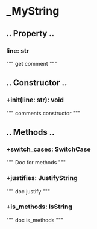 # _MyString

## .. Property ..
### line: str
"""
get comment
"""

## .. Constructor ..
### +__init__(line: str): void
"""
comments constructor
"""

## .. Methods ..
### +switch_cases: SwitchCase
"""
Doc for methods
"""
### +justifies: JustifyString
"""
doc justify
"""
### +is_methods: IsString
"""
doc is_methods
"""
